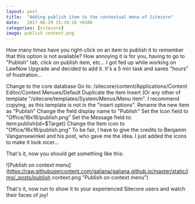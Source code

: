```yaml
---
layout: post
title:  "Adding publish item to the contextual menu of Sitecore"
date:   2017-06-29 15:34:10 +0100
categories: [sitecore]
image: publish context.png
---
```


How many times have you right-click on an item to publish it to remember that this option is not available? How annoying it is for you, having to go to "Publish" tab, click on publish item, etc... I got fed up while working on LawNow Upgrade and decided to add it. It's a 5 min task and saves "hours" of frustration...

Change to the core database
Go to: /sitecore/content/Applications/Content Editor/Context Menues/Default
Duplicate the item Insert (Or any other of template "/sitecore/templates/System/Menus/Menu item". I recommend copying, as this template is not in the "insert options".
Rename the new item as "Publish"
Change the field display name to "Publish"
Set the Icon field to "Office/16x16/publish.png"
Set the Message field to: item:publish(id=$Target)
Change the Item icon to "Office/16x16/publish.png"
To be fair, I have to give the credits to Benjamin Vangansewinkel and his post, who gave me the idea. I just added the icons to make it look nicer...

That's it, now you should get something like this:

![Publish on context menu](https://raw.githubusercontent.com/galiana/galiana.github.io/master/static/img/_posts/publish context.png  "Publish on context menu")

That's it, now run to show it to your experienced Sitecore users and watch their faces of joy!
